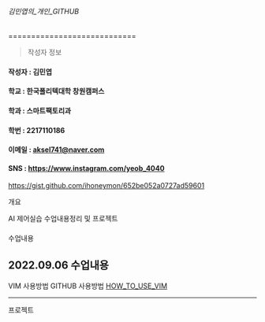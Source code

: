 ###### 김민엽의_개인_GITHUB
============================

> 작성자 정보

#### 작성자 : 김민엽
#### 학교   : 한국폴리텍대학 창원캠퍼스
#### 학과   : 스마트팩토리과
#### 학번   : 2217110186
#### 이메일 : aksel741@naver.com
#### SNS    : https://www.instagram.com/yeob_4040

https://gist.github.com/ihoneymon/652be052a0727ad59601

개요

AI 제어실습 수업내용정리 및 프로젝트

####

수업내용

2022.09.06 수업내용
-------------------
VIM 사용방법
GITHUB 사용방법
[HOW_TO_USE_VIM](https://github.com/minnyeob/vshome.git)

--------------------

프로젝트